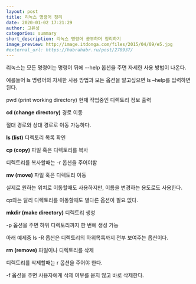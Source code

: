 ```yaml
---
layout: post
title: 리녹스 명령어 정리
date: 2020-01-02 17:21:29
author: 고유성
categories: summary
short_description: 리녹스 명령어 공부하며 정리하기
image_preview: http://image.itdonga.com/files/2015/04/09/e5.jpg
#external_url: https://habrahabr.ru/post/278937/
---
```

리녹스는 모든 명령어는 명령어 뒤에 --help 옵션을 주면 자세한 사용 방법이 나온다.

예를들어 ls 명령어의 자세한 사용 방법과 모든 옵션을 알고싶으면 ls –help를 입력하면 된다.

pwd (print working directory)
현재 작업중인 디렉토리 정보 출력


**cd (change directory)**
경로 이동

절대 경로와 상대 경로로 이동 가능하다.


**ls (list)**
디렉토리 목록 확인

**cp (copy)**
파일 혹은 디렉토리를 복사

디렉토리를 복사할때는 -r 옵션을 주어야함

**mv (move)**
파일 혹은 디렉토리 이동

실제로 원하는 위치로 이동할때도 사용하지만, 이름을 변경하는 용도로도 사용한다.

cp와는 달리 디렉토리를 이동할때도 별다른 옵션이 필요 없다.

**mkdir (make directory)**
디렉토리 생성

-p 옵션을 주면 하위 디렉토리까지 한 번에 생성 가능

아래 예제중 ls -R 옵션은 디렉토리의 하위목록까지 전부 보여주는 옵션이다.


**rm (remove)**
파일이나 디렉토리를 삭제

디렉토리를 삭제할때는 r 옵션을 주어야 한다.

-f 옵션을 주면 사용자에게 삭제 여부를 묻지 않고 바로 삭제한다.
